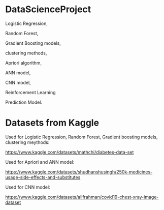 # DataScienceProject
Logistic Regression, 

Random Forest, 

Gradient Boosting models, 

clustering methods, 

Apriori algorithm, 

ANN model, 

CNN model, 

Reinforcement Learning

Prediction Model.


# Datasets from Kaggle

Used for Logistic Regression, Random Forest, Gradient boosting models, clustering meythods:

https://www.kaggle.com/datasets/mathchi/diabetes-data-set

Used for Apriori and ANN model:

https://www.kaggle.com/datasets/shudhanshusingh/250k-medicines-usage-side-effects-and-substitutes

Used for CNN model:

https://www.kaggle.com/datasets/alifrahman/covid19-chest-xray-image-dataset

